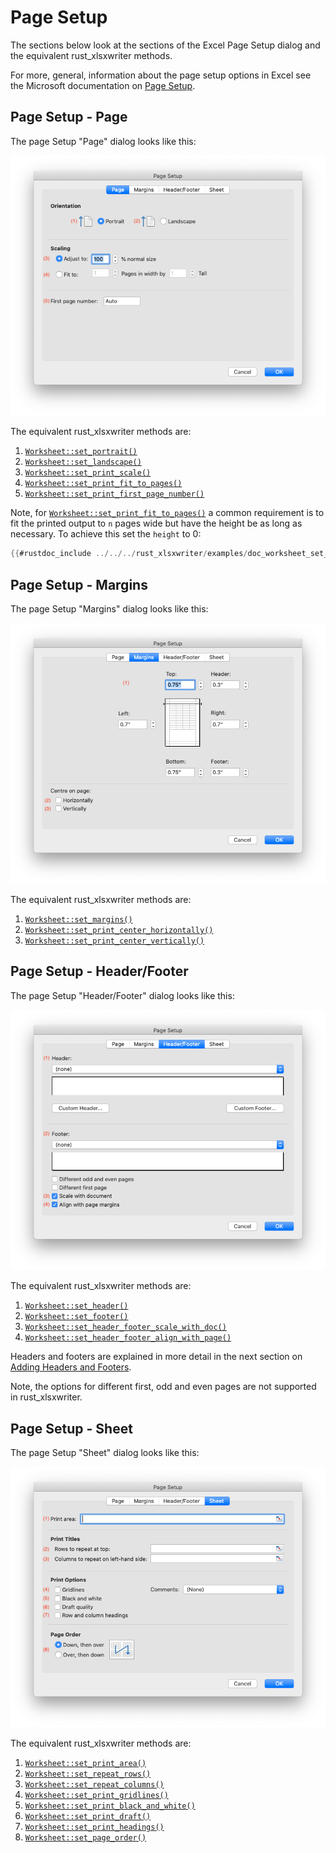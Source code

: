 # Page Setup

The sections below look at the sections of the Excel Page Setup dialog and the
equivalent rust_xlsxwriter methods.

For more, general, information about the page setup options in Excel see the Microsoft documentation on [Page Setup].

[Page Setup]: https://support.microsoft.com/en-us/office/page-setup-71c20d94-b13e-48fd-9800-cedd1fec6da3

## Page Setup - Page

The page Setup "Page" dialog looks like this:

![Image of Page Setup Dialog Page section](../images/page_setup01.png)

The equivalent rust_xlsxwriter methods are:

1. [`Worksheet::set_portrait()`]
2. [`Worksheet::set_landscape()`]
3. [`Worksheet::set_print_scale()`]
4. [`Worksheet::set_print_fit_to_pages()`]
5. [`Worksheet::set_print_first_page_number()`]

[`Worksheet::set_portrait()`]: https://docs.rs/rust_xlsxwriter/latest/rust_xlsxwriter/worksheet/struct.Worksheet.html#method.set_portrait
[`Worksheet::set_landscape()`]: https://docs.rs/rust_xlsxwriter/latest/rust_xlsxwriter/worksheet/struct.Worksheet.html#method.set_landscape
[`Worksheet::set_print_scale()`]: https://docs.rs/rust_xlsxwriter/latest/rust_xlsxwriter/worksheet/struct.Worksheet.html#method.set_print_scale
[`Worksheet::set_print_fit_to_pages()`]: https://docs.rs/rust_xlsxwriter/latest/rust_xlsxwriter/worksheet/struct.Worksheet.html#method.set_print_fit_to_pages
[`Worksheet::set_print_first_page_number()`]: https://docs.rs/rust_xlsxwriter/latest/rust_xlsxwriter/worksheet/struct.Worksheet.html#method.set_print_first_page_number

Note, for [`Worksheet::set_print_fit_to_pages()`] a common requirement is to fit
the printed output to `n` pages wide but have the height be as long as
necessary. To achieve this set the `height` to 0:

```rust
{{#rustdoc_include ../../../rust_xlsxwriter/examples/doc_worksheet_set_print_fit_to_pages.rs:18:19}}
```


## Page Setup - Margins

The page Setup "Margins" dialog looks like this:

![Image of Page Setup Dialog Margins section](../images/page_setup02.png)

The equivalent rust_xlsxwriter methods are:

1. [`Worksheet::set_margins()`]
2. [`Worksheet::set_print_center_horizontally()`]
3. [`Worksheet::set_print_center_vertically()`]

[`Worksheet::set_margins()`]: https://docs.rs/rust_xlsxwriter/latest/rust_xlsxwriter/worksheet/struct.Worksheet.html#method.set_margins
[`Worksheet::set_print_center_horizontally()`]: https://docs.rs/rust_xlsxwriter/latest/rust_xlsxwriter/worksheet/struct.Worksheet.html#method.set_print_center_horizontally
[`Worksheet::set_print_center_vertically()`]: https://docs.rs/rust_xlsxwriter/latest/rust_xlsxwriter/worksheet/struct.Worksheet.html#method.set_print_center_vertically


## Page Setup - Header/Footer

The page Setup "Header/Footer" dialog looks like this:

![Image of Page Setup Dialog Header/Footer section](../images/page_setup03.png)

The equivalent rust_xlsxwriter methods are:

1. [`Worksheet::set_header()`]
2. [`Worksheet::set_footer()`]
3. [`Worksheet::set_header_footer_scale_with_doc()`]
4. [`Worksheet::set_header_footer_align_with_page()`]

[`Worksheet::set_header()`]: https://docs.rs/rust_xlsxwriter/latest/rust_xlsxwriter/worksheet/struct.Worksheet.html#method.set_header
[`Worksheet::set_footer()`]: https://docs.rs/rust_xlsxwriter/latest/rust_xlsxwriter/worksheet/struct.Worksheet.html#method.set_footer
[`Worksheet::set_header_footer_scale_with_doc()`]: https://docs.rs/rust_xlsxwriter/latest/rust_xlsxwriter/worksheet/struct.Worksheet.html#method.set_header_footer_scale_with_doc
[`Worksheet::set_header_footer_align_with_page()`]: https://docs.rs/rust_xlsxwriter/latest/rust_xlsxwriter/worksheet/struct.Worksheet.html#method.set_header_footer_align_with_page

Headers and footers are explained in more detail in the next section on [Adding
Headers and Footers](headers.md).

Note, the options for different first, odd and even pages are not supported in
rust_xlsxwriter.

## Page Setup - Sheet

The page Setup "Sheet" dialog looks like this:

![Image of Page Setup Dialog Sheet section](../images/page_setup04.png)

The equivalent rust_xlsxwriter methods are:

1. [`Worksheet::set_print_area()`]
2. [`Worksheet::set_repeat_rows()`]
3. [`Worksheet::set_repeat_columns()`]
4. [`Worksheet::set_print_gridlines()`]
5. [`Worksheet::set_print_black_and_white()`]
6. [`Worksheet::set_print_draft()`]
7. [`Worksheet::set_print_headings()`]
8. [`Worksheet::set_page_order()`]

[`Worksheet::set_print_area()`]: https://docs.rs/rust_xlsxwriter/latest/rust_xlsxwriter/worksheet/struct.Worksheet.html#method.set_print_area
[`Worksheet::set_repeat_rows()`]: https://docs.rs/rust_xlsxwriter/latest/rust_xlsxwriter/worksheet/struct.Worksheet.html#method.set_repeat_rows
[`Worksheet::set_repeat_columns()`]: https://docs.rs/rust_xlsxwriter/latest/rust_xlsxwriter/worksheet/struct.Worksheet.html#method.set_repeat_columns
[`Worksheet::set_print_gridlines()`]: https://docs.rs/rust_xlsxwriter/latest/rust_xlsxwriter/worksheet/struct.Worksheet.html#method.set_print_gridlines
[`Worksheet::set_print_black_and_white()`]: https://docs.rs/rust_xlsxwriter/latest/rust_xlsxwriter/worksheet/struct.Worksheet.html#method.set_print_black_and_white
[`Worksheet::set_print_draft()`]: https://docs.rs/rust_xlsxwriter/latest/rust_xlsxwriter/worksheet/struct.Worksheet.html#method.set_print_draft
[`Worksheet::set_print_headings()`]: https://docs.rs/rust_xlsxwriter/latest/rust_xlsxwriter/worksheet/struct.Worksheet.html#method.set_print_headings
[`Worksheet::set_page_order()`]: https://docs.rs/rust_xlsxwriter/latest/rust_xlsxwriter/worksheet/struct.Worksheet.html#method.set_page_order
